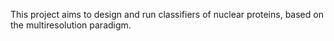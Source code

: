 This project aims to design and run classifiers of nuclear proteins, based on the multiresolution paradigm.

